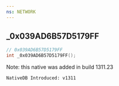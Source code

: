 ```yaml
---
ns: NETWORK
---
```

## _0x039AD6B57D5179FF

```c
// 0x039AD6B57D5179FF
int _0x039AD6B57D5179FF();
```

Note: this native was added in build 1311.23

```
NativeDB Introduced: v1311
```

